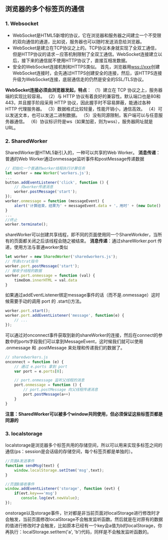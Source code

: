 ## 浏览器的多个标签页的通信

### 1. Websocket

- WebSocket是HTML5新增的协议，它在浏览器和服务器之间建立一个不受限的双向通信的通道，比如说，服务器也可以随时发送消息给浏览器。
- WebSocket是建立在TCP协议之上的。TCP协议本身就实现了全双工通信，但是HTTP协议的请求－应答机制限制了全双工通信。WebSocket连接建立以后，接下来的通信就不使用HTTP协议了，直接互相发数据。
- 安全的WebSocket连接机制和HTTPS类似。
   首先，浏览器用[wss://xxx](wss://xxx)创建WebSocket连接时，会先通过HTTPS创建安全的连接，然后，该HTTPS连接升级为WebSocket连接，底层通信走的仍然是安全的SSL/TLS协议。

**WebSocket连接必须由浏览器发起，特点**：
 （1）建立在 TCP 协议之上，服务器端的实现比较容易。
 （2）与 HTTP 协议有着良好的兼容性。默认端口也是80和443，并且握手阶段采用 HTTP 协议，因此握手时不容易屏蔽，能通过各种 HTTP 代理服务器。
 （3）数据格式比较轻量，性能开销小，通信高效。
 （4）可以发送文本，也可以发送二进制数据。
 （5）没有同源限制，客户端可以与任意服务器通信。
 （6）协议标识符是ws（如果加密，则为wss），服务器网址就是 URL。



### 2. SharedWorker

SharedWorker是HTML5新引入的，一种可以共享的Web Worker。
**消息传递**：普通的Web Worker通过onmessage监听事件和postMessage传递数据

```javascript
// 初始化一个普通的worker线程执行计算任务
let worker = new Worker('workers.js');
...
button.addEventListener('click', function () {
    // 向worker传递消息
    worker.postMessage('start');
});
worker.onmessage = function (messageEvent) {
    alert('计算结束，结果为' + messageEvent.data + '，用时' + (new Date() - time) + 'ms'); 
}
...
//终止
worker.terminate();
```

shareWorker可以创建共享线程，即不同的页面使用同一个ShareWorkder，当所有的页面都关闭之后该线程会随之被结束。
 **消息传递**：通过shareWorker.port 传递，使用方法与普通worker类似

```javascript
let worker = new SharedWorker('sharedworkers.js');
// 传递strat指令
worker.port.postMessage('start');
// 接收子线程的数据
worker.port.onmessage = function (val) {
    timeDom.innerHTML = val.data
}
```

如果通过addEventListener绑定message事件的话（而不是.onmessage）这时候需要手动的调用 port 的 .start()方法。

```javascript
worker.port.start();
worker.port.addEventListener('message', function(e) {
    // ... 
});
```

可以通过对onconnect事件获取到新的shareWorker的连接，然后在connect的参数中的ports字段我们可以拿到MessageEvent，这时候我们就可以使用 .onmessage 和 .postMessage 来处理和传递我们的数据了。

```javascript
// sharedworkers.js
onconnect = function (e) {
    // 通过 e.ports 拿到 port
    var port = e.ports[0];

    // port.onmessage 监听父线程的消息
    port.onmessage = function () {
        // port.postMessage 向父线程传递消息
        port.postMessage(a++)
    }
}
```

**注意：SharedWorker可以被多个window共同使用，但必须保证这些标签页都是同源的**



### 3. localstorage

localstorage是浏览器多个标签共用的存储空间，所以可以用来实现多标签之间的通信(ps：session是会话级的存储空间，每个标签页都是单独的）。

```javascript
//页面A发送事件
function sendMsg(text) {
    window.localStorage.setItem('msg',text);
}

//页面B接收事件
window.addEventListener('storage', function (evt) {
    if(evt.key==='msg')
       console.log(evt.newValue);
});
```

onstorage以及storage事件，针对都是非当前页面对localStorage进行修改时才会触发，当前页面修改localStorage不会触发监听函数。然后就是在对原有的数据的值进行修改时才会触发，比如原本已经有一个key会a值为b的localStorage，你再执行：localStorage.setItem('a', 'b')代码，同样是不会触发监听函数的。